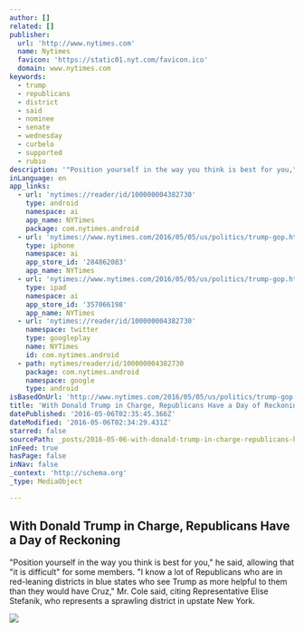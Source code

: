 ```yaml
---
author: []
related: []
publisher:
  url: 'http://www.nytimes.com'
  name: Nytimes
  favicon: 'https://static01.nyt.com/favicon.ico'
  domain: www.nytimes.com
keywords:
  - trump
  - republicans
  - district
  - said
  - nominee
  - senate
  - wednesday
  - curbelo
  - supported
  - rubio
description: '"Position yourself in the way you think is best for you," he said, allowing that "it is difficult" for some members. "I know a lot of Republicans who are in red-leaning districts in blue states who see Trump as more helpful to them than they would have Cruz," Mr. Cole said, citing Representative Elise Stefanik, who represents a sprawling district in upstate New York.'
inLanguage: en
app_links:
  - url: 'nytimes://reader/id/100000004382730'
    type: android
    namespace: ai
    app_name: NYTimes
    package: com.nytimes.android
  - url: 'nytimes://www.nytimes.com/2016/05/05/us/politics/trump-gop.html'
    type: iphone
    namespace: ai
    app_store_id: '284862083'
    app_name: NYTimes
  - url: 'nytimes://www.nytimes.com/2016/05/05/us/politics/trump-gop.html'
    type: ipad
    namespace: ai
    app_store_id: '357066198'
    app_name: NYTimes
  - url: 'nytimes://reader/id/100000004382730'
    namespace: twitter
    type: googleplay
    name: NYTimes
    id: com.nytimes.android
  - path: nytimes/reader/id/100000004382730
    package: com.nytimes.android
    namespace: google
    type: android
isBasedOnUrl: 'http://www.nytimes.com/2016/05/05/us/politics/trump-gop.html?_r=0'
title: 'With Donald Trump in Charge, Republicans Have a Day of Reckoning'
datePublished: '2016-05-06T02:35:45.366Z'
dateModified: '2016-05-06T02:34:29.431Z'
starred: false
sourcePath: _posts/2016-05-06-with-donald-trump-in-charge-republicans-have-a-day-of-recko.md
inFeed: true
hasPage: false
inNav: false
_context: 'http://schema.org'
_type: MediaObject

---
```

<article style=""><h1>With Donald Trump in Charge, Republicans Have a Day of Reckoning</h1><p>"Position yourself in the way you think is best for you," he said, allowing that "it is difficult" for some members. "I know a lot of Republicans who are in red-leaning districts in blue states who see Trump as more helpful to them than they would have Cruz," Mr. Cole said, citing Representative Elise Stefanik, who represents a sprawling district in upstate New York.</p><img src="https://static01.nyt.com/images/2016/05/04/us/05SPLINTERweb1/05SPLINTERweb1-facebookJumbo.jpg" /></article>
